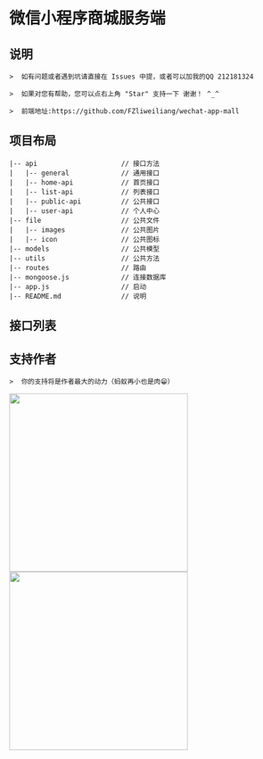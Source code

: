 # 微信小程序商城服务端

## 说明
```
>  如有问题或者遇到坑请直接在 Issues 中提，或者可以加我的QQ 212181324

>  如果对您有帮助，您可以点右上角 "Star" 支持一下 谢谢！ ^_^

>  前端地址:https://github.com/FZliweiliang/wechat-app-mall

```

## 项目布局
```
|-- api                     // 接口方法
|   |-- general             // 通用接口
|   |-- home-api            // 首页接口
|   |-- list-api            // 列表接口
|   |-- public-api          // 公共接口
|   |-- user-api            // 个人中心
|-- file                    // 公共文件
|   |-- images              // 公共图片
|   |-- icon                // 公共图标
|-- models                  // 公共模型
|-- utils                   // 公共方法
|-- routes                  // 路由
|-- mongoose.js             // 连接数据库
|-- app.js                  // 启动
|-- README.md               // 说明
```

## 接口列表


## 支持作者
```
>  你的支持将是作者最大的动力（蚂蚁再小也是肉😁）
```
<img src="https://github.com/474782977/wechat-app-mall/blob/master/screenshot/zfb.jpg" width="320px" style="display:inline;">
<img src="https://github.com/474782977/wechat-app-mall/blob/master/screenshot/wx.png" width="320px" style="display:inline;">
